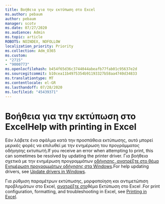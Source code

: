 ```yaml
---
title: Βοήθεια για την εκτύπωση στο Excel
ms.author: pebaum
author: pebaum
manager: scotv
ms.date: 07/27/2020
ms.audience: Admin
ms.topic: article
ROBOTS: NOINDEX, NOFOLLOW
localization_priority: Priority
ms.collection: Adm_O365
ms.custom:
- "2715"
- "9000773"
ms.openlocfilehash: b454f65d36c3744044abeafb77fab01c95637e2d
ms.sourcegitcommit: b10cea11b4975354b91193327b58aa4740d34833
ms.translationtype: MT
ms.contentlocale: el-GR
ms.lasthandoff: 07/28/2020
ms.locfileid: "45439371"
---
```

# <a name="help-with-printing-in-excel"></a><span data-ttu-id="9a44f-102">Βοήθεια για την εκτύπωση στο Excel</span><span class="sxs-lookup"><span data-stu-id="9a44f-102">Help with printing in Excel</span></span>

<span data-ttu-id="9a44f-103">Εάν λάβετε ένα σφάλμα κατά την προσπάθεια εκτύπωσης, αυτό μπορεί μερικές φορές να επιλυθεί με την ενημέρωση του προγράμματος οδήγησης εκτυπωτή.</span><span class="sxs-lookup"><span data-stu-id="9a44f-103">If you receive an error when attempting to print, this can sometimes be resolved by updating the printer driver.</span></span> <span data-ttu-id="9a44f-104">Για βοήθεια σχετικά με την ενημέρωση προγραμμάτων [οδήγησης, ανατρέξτε στο θέμα Ενημέρωση προγραμμάτων οδήγησης στα Windows](https://support.microsoft.com/help/4028443/windows-10-update-drivers).</span><span class="sxs-lookup"><span data-stu-id="9a44f-104">For help updating drivers, see [Update drivers in Windows](https://support.microsoft.com/help/4028443/windows-10-update-drivers).</span></span>

<span data-ttu-id="9a44f-105">Για ρύθμιση παραμέτρων εκτύπωσης, μορφοποίηση και αντιμετώπιση προβλημάτων στο Excel, [ανατρέξτε στο](https://support.office.com/client/9785e791-de6f-48dd-9b0d-899d75c33d69)θέμα Εκτύπωση στο Excel .</span><span class="sxs-lookup"><span data-stu-id="9a44f-105">For print configuration, formatting, and troubleshooting in Excel, see [Printing in Excel](https://support.office.com/client/9785e791-de6f-48dd-9b0d-899d75c33d69).</span></span>